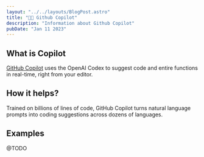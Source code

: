 ```yaml
---
layout: "../../layouts/BlogPost.astro"
title: "🧑‍🚀 Github Copilot"
description: "Information about Github Copilot"
pubDate: "Jan 11 2023"
---
```


## What is Copilot

[GitHub Copilot](https://github.com/features/copilot) uses the OpenAI Codex to suggest code and entire functions in real-time, right from your editor.

## How it helps?

Trained on billions of lines of code, GitHub Copilot turns natural language prompts into coding suggestions across dozens of languages.

## Examples

@TODO